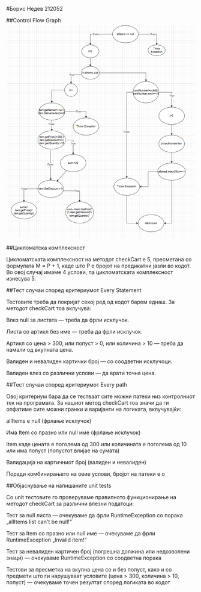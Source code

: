 #Борис Недев 212052


##Control Flow Graph
![Control Flow Graph](cfg.png)


##Цикломатска комплексност

Цикломатската комплексност на методот checkCart е 5, пресметана со формулата M = P + 1, каде што P е бројот на предикатни јазли во кодот. Во овој случај имаме 4 услови, па цикломатската комплексност изнесува 5.

##Тест случаи според критериумот Every Statement

Тестовите треба да покријат секој ред од кодот барем еднаш. За методот checkCart тоа вклучува:

Влез null за листата — треба да фрли исклучок.

Листа со артикл без име — треба да фрли исклучок.

Артикл со цена > 300, или попуст > 0, или количина > 10 — треба да намали од вкупната цена.

Валиден и невалиден картички број — со соодветни исклучоци.

Валиден влез со различни услови — да врати точна цена.




##Тест случаи според критериумот Every path

Овој критериум бара да се тестваат сите можни патеки низ контролниот тек на програмата. За нашиот метод checkCart тоа значи да ги опфатиме сите можни гранки и варијанти на логиката, вклучувајќи:

allItems е null (фрлање исклучок)

Има Item со празно или null име (фрлање исклучок)

Item каде цената е поголема од 300 или количината е поголема од 10 или има попуст (попустот влијае на сумата)

Валидација на картичниот број (валиден и невалиден)

Поради комбинирањето на овие услови, бројот на патеки е о

##Објаснување на напишаните unit tests

Со unit тестовите го проверуваме правилното функционирање на методот checkCart за различни влезни податоци:

Тест за null листа — очекуваме да фрли RuntimeException со порака „allItems list can't be null!“

Тест за Item со празно или null име — очекуваме да фрли RuntimeException „Invalid item!“

Тест за невалиден картичeн број (погрешна должина или недозволени знаци) — очекуваме RuntimeException со соодветна порака

Тестови за пресметка на вкупна цена со и без попуст, како и со предмети што ги нарушуваат условите (цена > 300, количина > 10, попуст) — очекуваме точен резултат според логиката во кодот